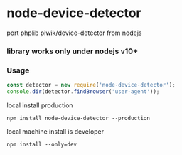 # node-device-detector


port phplib piwik/device-detector from nodejs

### library works only under nodejs v10+

### Usage

```js
const detector = new require('node-device-detector');
console.dir(detector.findBrowser('user-agent'));
```
local install production
```
npm install node-device-detector --production
```
local machine install is developer
```
npm install --only=dev
```